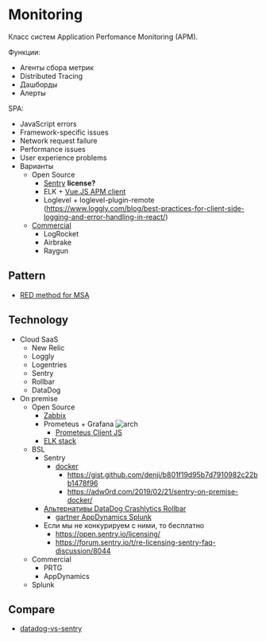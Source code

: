 # Monitoring 

Класс систем Application Perfomance Monitoring (APM).

Функции:

- Агенты сбора метрик
- Distributed Tracing
- Дашборды
- Алерты

SPA:
- JavaScript errors
- Framework-specific issues
- Network request failure
- Performance issues
- User experience problems
- Варианты
	- Open Source
		- [Sentry](https://geekflare.com/frontend-web-monitoring/) __license?__
		- ELK + [Vue.JS APM client](https://www.elastic.co/guide/en/apm/agent/rum-js/master/vue-integration.html)
		- Loglevel +  loglevel-plugin-remote (https://www.loggly.com/blog/best-practices-for-client-side-logging-and-error-handling-in-react/)
	- [Commercial](https://geekflare.com/frontend-web-monitoring/)
		- LogRocket 
		- Airbrake
		- Raygun

## Pattern

- [RED method for MSA](https://thenewstack.io/monitoring-microservices-red-method/)

## Technology

- Cloud SaaS
	- New Relic
	- Loggly 
	- Logentries
	- Sentry 	
	- Rollbar 
	- DataDog
- On premise
	- Open Source
		- [Zabbix](monitoring/zabbix.md)
		- Prometeus + Grafana
		![arch](https://prometheus.io/assets/architecture.png)
			- [Prometeus Client JS](https://github.com/weaveworks/promjs)
		- [ELK stack](monitoring/elk.md)
	- BSL
		- Sentry
			- [docker](https://develop.sentry.dev/self-hosted/)
				- https://gist.github.com/denji/b801f19d95b7d7910982c22bb1478f96
				- https://adw0rd.com/2019/02/21/sentry-on-premise-docker/
		- [Альтернативы DataDog Crashlytics Rollbar](https://stackshare.io/sentry#alternatives)
			- [gartner AppDynamics Splunk](https://www.gartner.com/reviews/market/application-performance-monitoring-and-observability/vendor/sentry/product/sentry/alternatives)
		- Если мы не конкурируем с ними, то бесплатно
			- https://open.sentry.io/licensing/
			- https://forum.sentry.io/t/re-licensing-sentry-faq-discussion/8044
	- Commercial
		- PRTG
		- AppDynamics	
	- Splunk

## Compare

- [datadog-vs-sentry](https://stackshare.io/stackups/datadog-vs-sentry)
